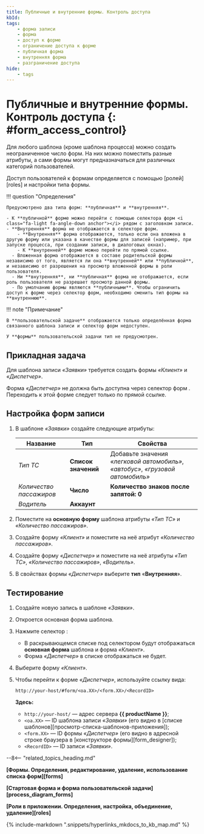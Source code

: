 ```yaml
---
title: Публичные и внутренние формы. Контроль доступа
kbId:
tags:
    - форма записи
    - форма
    - доступ к форме
    - ограничение доступа к форме
    - публичная форма
    - внутренняя форма
    - разграничение доступа
hide:
    - tags
---
```


# Публичные и внутренние формы. Контроль доступа {: #form_access_control}

Для любого шаблона (кроме шаблона процесса) можно создать неограниченное число форм. На них можно поместить разные атрибуты, а сами формы могут предназначаться для различных категорий пользователей.

Доступ пользователей к формам определяется с помощью [ролей][roles] и настройки типа формы.

!!! question "Определения"

    Предусмотрено два типа форм: **публичная** и **внутренняя**.

    - К **публичной** форме можно перейти с помощью селектора форм <i class="fa-light fa-angle-down anchor"></i> рядом с заголовком записи.
    - **Внутренняя** форма не отображается в селекторе форм. 
        - **Внутренняя** форма отображается, только если она вложена в другую форму или указана в качестве формы для записей (например, при запуске процесса, при создании записи, в диалоговых окнах).
        - К **внутренней** форме можно перейти по прямой ссылке.
      - Вложенная форма отображается в составе родительской формы независимо от того, является ли она **внутренней** или **публичной**, и независимо от разрешения на просмотр вложенной формы в роли пользователя.
      - Ни **внутренняя**, ни **публичная** форма не отображается, если роль пользователя не разрешает просмотр данной формы.
      - По умолчанию формы являются **публичными**. Чтобы ограничить доступ к форме через селектор форм, необходимо сменить тип формы на **внутреннюю**.

!!! note "Примечание"

    В **пользовательской задаче** отображается только определённая форма связанного шаблона записи и селектор форм недоступен.
    
    У **формы** пользовательской задачи тип не предусмотрен.

## Прикладная задача

Для шаблона записи _«Заявки»_ требуется создать формы _«Клиент»_ и _«Диспетчер»_. 

Форма _«Диспетчер»_ не должна быть доступна через селектор форм <i class="js-default-anchor  fal  fa-angle-down  anchor"></i>. Переходить к этой форме следует только по прямой ссылке.

## Настройка форм записи

1. В шаблоне _«Заявки»_ создайте следующие атрибуты:

    | Название                | Тип                 | Свойства                                                                        |
    | ----------------------- | ------------------- | ------------------------------------------------------------------------------- |
    | _Тип ТС_                | **Список значений** | Добавьте значения _«легковой автомобиль»_, _«автобус»_, _«грузовой автомобиль»_ |
    | _Количество пассажиров_ | **Число**           | **Количество знаков после запятой: 0**                                          |
    | _Водитель_              | **Аккаунт**         |                                                                                 |

2. Поместите на **основную форму** шаблона атрибуты _«Тип ТС»_ и _«Количество пассажиров»_.
3. Создайте форму _«Клиент»_ и поместите на неё атрибут _«Количество пассажиров»_.
4. Создайте форму _«Диспетчер»_ и поместите на неё атрибуты _«Тип ТС»_, _«Количество пассажиров»_, _«Водитель»_.
5. В свойствах формы _«Диспетчер»_ выберите **тип** «**Внутренняя**».

## Тестирование

1. Создайте новую запись в шаблоне _«Заявки»_.
2. Откроется основная форма шаблона.
3. Нажмите селектор <i class="fa-light fa-angle-down  anchor"></i>:

    - В раскрывающемся списке под селектором будут отображаться **основная форма** шаблона и форма _«Клиент»_.
    - Форма _«Диспетчер»_ в списке отображаться не будет.

4. Выберите форму _«Клиент»_.
5. Чтобы перейти к форме _«Диспетчер»_, используйте ссылку вида:

    ```
    http://your-host/#form/<oa.XX>/<form.XX>/<RecordID>
    ```

    **Здесь:**

    - `http://your-host/` — адрес сервера **{{ productName }}**;
    - `<oa.XX>` — ID шаблона записи _«Заявки»_ (его видно в [списке шаблонов][просмотр-списка-шаблонов-приложения]);
    - `<form.XX>` — ID формы _«Диспетчер»_ (его видно в адресной строке браузера в [конструкторе формы][form_designer]);
    - `<RecordID>` — ID записи _«Заявки»_.

--8<-- "related_topics_heading.md"

**[Формы. Определения, редактирование, удаление, использование списка форм][forms]**

**[Стартовая форма и форма пользовательской задачи][process_diagram_forms]**

**[Роли в приложении. Определения, настройка, объединение, удаление][roles]**

{%
include-markdown ".snippets/hyperlinks_mkdocs_to_kb_map.md"
%}
